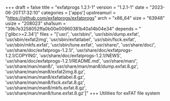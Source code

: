+++
draft = false
title = "exfatprogs 1.2.1-1"
version = "1.2.1-1"
date = "2023-06-20T17:32:10"
categories = ['apps']
upstreamurl = "https://github.com/exfatprogs/exfatprogs"
arch = "x86_64"
size = "63948"
usize = "208023"
sha1sum = "39b7e3258052ffa0b00e00960381b40a14b04e34"
depends = "['glibc>=2.34']"
files = "['usr/', 'usr/sbin/', 'usr/sbin/dump.exfat', 'usr/sbin/exfat2img', 'usr/sbin/exfatlabel', 'usr/sbin/fsck.exfat', 'usr/sbin/mkfs.exfat', 'usr/sbin/tune.exfat', 'usr/share/', 'usr/share/doc/', 'usr/share/doc/exfatprogs-1.2.1/', 'usr/share/doc/exfatprogs-1.2.1/COPYING', 'usr/share/doc/exfatprogs-1.2.1/NEWS', 'usr/share/doc/exfatprogs-1.2.1/README.md', 'usr/share/man/', 'usr/share/man/man8/', 'usr/share/man/man8/dump.exfat.8.gz', 'usr/share/man/man8/exfat2img.8.gz', 'usr/share/man/man8/exfatlabel.8.gz', 'usr/share/man/man8/fsck.exfat.8.gz', 'usr/share/man/man8/mkfs.exfat.8.gz', 'usr/share/man/man8/tune.exfat.8.gz']"
+++
Utilities for exFAT file system